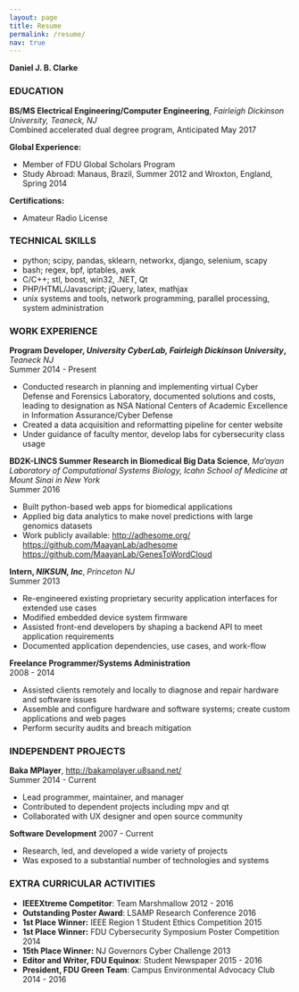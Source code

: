 ```yaml
---
layout: page
title: Resume
permalink: /resume/
nav: true
---
```


**Daniel J. B. Clarke**

### EDUCATION

**BS/MS Electrical Engineering/Computer Engineering**, *Fairleigh Dickinson University, Teaneck, NJ*  
Combined accelerated dual degree program, Anticipated May 2017

**Global Experience:**

- Member of FDU Global Scholars Program
- Study Abroad: Manaus, Brazil, Summer 2012 and Wroxton, England, Spring 2014

**Certifications:**

- Amateur Radio License

### TECHNICAL SKILLS

- python; scipy, pandas, sklearn, networkx, django, selenium, scapy
- bash; regex, bpf, iptables, awk
- C/C++; stl, boost, win32, .NET, Qt
- PHP/HTML/Javascript; jQuery, latex, mathjax
- unix systems and tools, network programming, parallel processing, system administration

### WORK EXPERIENCE

**Program Developer, *University CyberLab, Fairleigh Dickinson University*,** *Teaneck NJ*  
Summer 2014 - Present

- Conducted research in planning and implementing virtual Cyber Defense and Forensics Laboratory, documented solutions and costs, leading to designation as NSA National Centers of Academic Excellence in Information Assurance/Cyber Defense
- Created a data acquisition and reformatting pipeline for center website
- Under guidance of faculty mentor, develop labs for cybersecurity class usage

**BD2K-LINCS Summer Research in Biomedical Big Data Science**, *Ma’ayan Laboratory of Computational Systems Biology, Icahn School of Medicine at Mount Sinai in New York*  
Summer 2016

- Built python-based web apps for biomedical applications
- Applied big data analytics to make novel predictions with large genomics datasets
- Work publicly available: <http://adhesome.org/> <https://github.com/MaayanLab/adhesome> <https://github.com/MaayanLab/GenesToWordCloud>

**Intern, *NIKSUN, Inc***, *Princeton NJ*  
Summer 2013

- Re-engineered existing proprietary security application interfaces for extended use cases
- Modified embedded device system firmware
- Assisted front-end developers by shaping a backend API to meet application requirements
- Documented application dependencies, use cases, and work-flow

**Freelance Programmer/Systems Administration**  
2008 - 2014

- Assisted clients remotely and locally to diagnose and repair hardware and software issues
- Assemble and configure hardware and software systems; create custom applications and web pages
- Perform security audits and breach mitigation

### INDEPENDENT PROJECTS

**Baka MPlayer**, <http://bakamplayer.u8sand.net/>  
Summer 2014 - Current

- Lead programmer, maintainer, and manager
- Contributed to dependent projects including mpv and qt
- Collaborated with UX designer and open source community

**Software Development**
2007 - Current

- Research, led, and developed a wide variety of projects
- Was exposed to a substantial number of technologies and systems

### EXTRA CURRICULAR ACTIVITIES

- **IEEEXtreme Competitor**: Team Marshmallow 2012 - 2016
- **Outstanding Poster Award**: LSAMP Research Conference 2016
- **1st Place Winner:** IEEE Region 1 Student Ethics Competition 2015
- **1st Place Winner:** FDU Cybersecurity Symposium Poster Competition 2014
- **15th Place Winner:** NJ Governors Cyber Challenge 2013
- **Editor and Writer, FDU Equinox**: Student Newspaper 2015 - 2016
- **President, FDU Green Team**: Campus Environmental Advocacy Club 2014 - 2016
